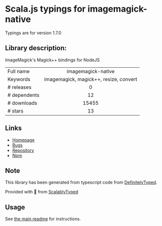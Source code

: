 
# Scala.js typings for imagemagick-native

Typings are for version 1.7.0

## Library description:
ImageMagick's Magick++ bindings for NodeJS

|                    |                 |
| ------------------ | :-------------: |
| Full name          | imagemagick-native |
| Keywords           | imagemagick, magick++, resize, convert |
| # releases         | 0 |
| # dependents       | 12 |
| # downloads        | 15455 |
| # stars            | 13 |

## Links
- [Homepage](https://github.com/mash/node-imagemagick-native#readme)
- [Bugs](https://github.com/mash/node-imagemagick-native/issues)
- [Repository](https://github.com/mash/node-imagemagick-native)
- [Npm](https://www.npmjs.com/package/imagemagick-native)
    


## Note
This library has been generated from typescript code from [DefinitelyTyped](https://definitelytyped.org).

Provided with :purple_heart: from [ScalablyTyped](https://github.com/oyvindberg/ScalablyTyped)

## Usage
See [the main readme](../../readme.md) for instructions.


